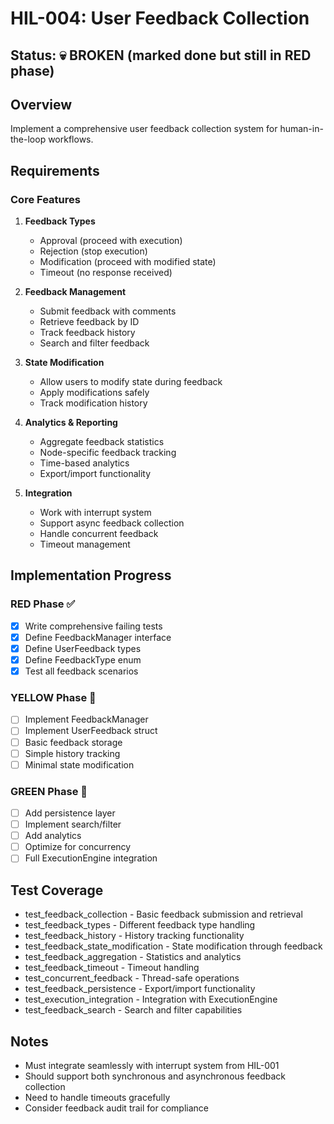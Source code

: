 # HIL-004: User Feedback Collection

## Status: 💀 BROKEN (marked done but still in RED phase)

## Overview
Implement a comprehensive user feedback collection system for human-in-the-loop workflows.

## Requirements

### Core Features
1. **Feedback Types**
   - Approval (proceed with execution)
   - Rejection (stop execution)
   - Modification (proceed with modified state)
   - Timeout (no response received)

2. **Feedback Management**
   - Submit feedback with comments
   - Retrieve feedback by ID
   - Track feedback history
   - Search and filter feedback

3. **State Modification**
   - Allow users to modify state during feedback
   - Apply modifications safely
   - Track modification history

4. **Analytics & Reporting**
   - Aggregate feedback statistics
   - Node-specific feedback tracking
   - Time-based analytics
   - Export/import functionality

5. **Integration**
   - Work with interrupt system
   - Support async feedback collection
   - Handle concurrent feedback
   - Timeout management

## Implementation Progress

### RED Phase ✅
- [x] Write comprehensive failing tests
- [x] Define FeedbackManager interface
- [x] Define UserFeedback types
- [x] Define FeedbackType enum
- [x] Test all feedback scenarios

### YELLOW Phase 🔴
- [ ] Implement FeedbackManager
- [ ] Implement UserFeedback struct
- [ ] Basic feedback storage
- [ ] Simple history tracking
- [ ] Minimal state modification

### GREEN Phase 🔴
- [ ] Add persistence layer
- [ ] Implement search/filter
- [ ] Add analytics
- [ ] Optimize for concurrency
- [ ] Full ExecutionEngine integration

## Test Coverage
- test_feedback_collection - Basic feedback submission and retrieval
- test_feedback_types - Different feedback type handling
- test_feedback_history - History tracking functionality
- test_feedback_state_modification - State modification through feedback
- test_feedback_aggregation - Statistics and analytics
- test_feedback_timeout - Timeout handling
- test_concurrent_feedback - Thread-safe operations
- test_feedback_persistence - Export/import functionality
- test_execution_integration - Integration with ExecutionEngine
- test_feedback_search - Search and filter capabilities

## Notes
- Must integrate seamlessly with interrupt system from HIL-001
- Should support both synchronous and asynchronous feedback collection
- Need to handle timeouts gracefully
- Consider feedback audit trail for compliance